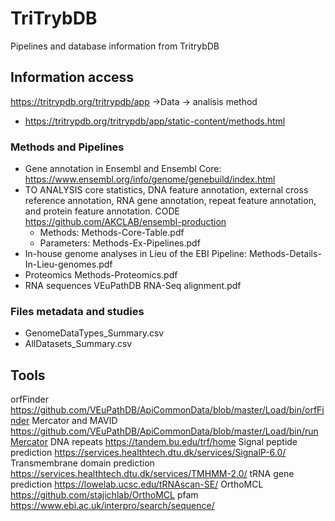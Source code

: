# TriTrybDB
Pipelines and database information from TritrybDB

## Information access 
https://tritrypdb.org/tritrypdb/app
->Data -> analisis method 
- https://tritrypdb.org/tritrypdb/app/static-content/methods.html

### Methods and Pipelines
- Gene annotation in Ensembl and Ensembl Core: https://www.ensembl.org/info/genome/genebuild/index.html
- TO ANALYSIS  core statistics, DNA feature annotation, external cross reference annotation, RNA gene annotation, repeat feature annotation, and protein feature annotation. CODE https://github.com/AKCLAB/ensembl-production
  * Methods: Methods-Core-Table.pdf
  * Parameters: Methods-Ex-Pipelines.pdf
- In-house genome analyses in Lieu of the EBI Pipeline: Methods-Details-In-Lieu-genomes.pdf
- Proteomics Methods-Proteomics.pdf
- RNA sequences VEuPathDB RNA-Seq alignment.pdf

### Files metadata and studies
- GenomeDataTypes_Summary.csv
- AllDatasets_Summary.csv

## Tools
orfFinder https://github.com/VEuPathDB/ApiCommonData/blob/master/Load/bin/orfFinder
Mercator and MAVID https://github.com/VEuPathDB/ApiCommonData/blob/master/Load/bin/runMercator
DNA repeats https://tandem.bu.edu/trf/home
Signal peptide prediction https://services.healthtech.dtu.dk/services/SignalP-6.0/
Transmembrane domain prediction https://services.healthtech.dtu.dk/services/TMHMM-2.0/
tRNA gene prediction https://lowelab.ucsc.edu/tRNAscan-SE/
OrthoMCL https://github.com/stajichlab/OrthoMCL
pfam https://www.ebi.ac.uk/interpro/search/sequence/

